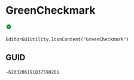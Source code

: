 # GreenCheckmark
![](/img/GreenCheckmark.png)

``` CSharp
EditorGUIUtility.IconContent("GreenCheckmark")
```
## GUID
```
-6203206191837598201
```
